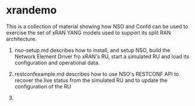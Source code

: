 # xrandemo

This is a collection of material showing how NSO and Confd can be used to exercise the set of xRAN YANG models used to support its split RAN architecture.

1. nso-setup.md describes how to install, and setup NSO, build the Network Element Driver fro xRAN's RU, start a simulated RU and load its configuration and operational data.

2. restconfexample.md describes how to use NSO's RESTCONF API to recover the live status from the simulated RU and to update the configuration of the RU

3. 
